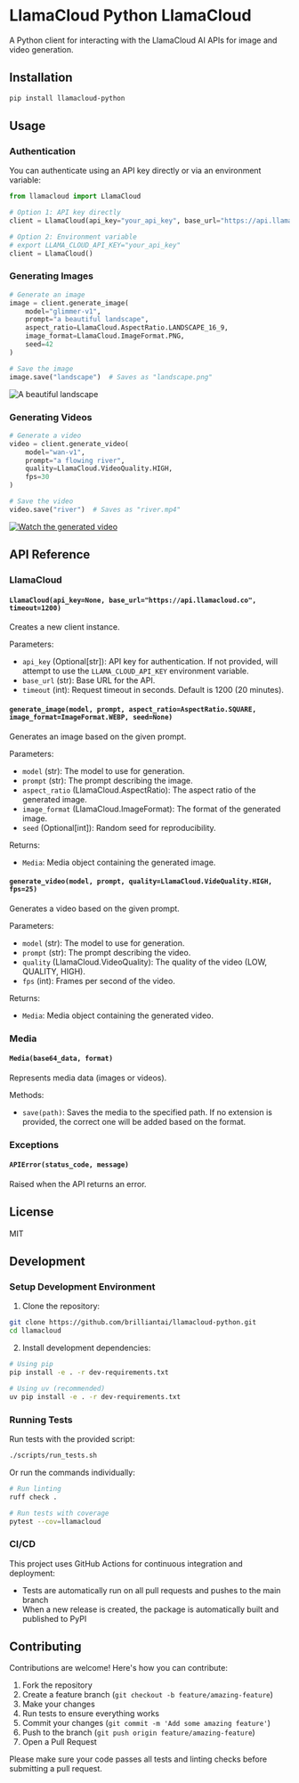 # LlamaCloud Python LlamaCloud

A Python client for interacting with the LlamaCloud AI APIs for image and video generation.

## Installation

```bash
pip install llamacloud-python
```

## Usage

### Authentication

You can authenticate using an API key directly or via an environment variable:

```python
from llamacloud import LlamaCloud

# Option 1: API key directly
client = LlamaCloud(api_key="your_api_key", base_url="https://api.llamacloud.co")

# Option 2: Environment variable
# export LLAMA_CLOUD_API_KEY="your_api_key"
client = LlamaCloud()
```

### Generating Images

```python
# Generate an image
image = client.generate_image(
    model="glimmer-v1",
    prompt="a beautiful landscape",
    aspect_ratio=LlamaCloud.AspectRatio.LANDSCAPE_16_9,
    image_format=LlamaCloud.ImageFormat.PNG,
    seed=42
)

# Save the image
image.save("landscape")  # Saves as "landscape.png"
```

![A beautiful landscape](assets/landscape.png)
### Generating Videos

```python
# Generate a video
video = client.generate_video(
    model="wan-v1",
    prompt="a flowing river",
    quality=LlamaCloud.VideoQuality.HIGH,
    fps=30
)

# Save the video
video.save("river")  # Saves as "river.mp4"
```

[![Watch the generated video](assets/landscape.png)](assets/river.mp4)
## API Reference

### LlamaCloud

#### `LlamaCloud(api_key=None, base_url="https://api.llamacloud.co", timeout=1200)`

Creates a new client instance.

Parameters:
- `api_key` (Optional[str]): API key for authentication. If not provided, will attempt to use the `LLAMA_CLOUD_API_KEY` environment variable.
- `base_url` (str): Base URL for the API.
- `timeout` (int): Request timeout in seconds. Default is 1200 (20 minutes).

#### `generate_image(model, prompt, aspect_ratio=AspectRatio.SQUARE, image_format=ImageFormat.WEBP, seed=None)`

Generates an image based on the given prompt.

Parameters:
- `model` (str): The model to use for generation.
- `prompt` (str): The prompt describing the image.
- `aspect_ratio` (LlamaCloud.AspectRatio): The aspect ratio of the generated image.
- `image_format` (LlamaCloud.ImageFormat): The format of the generated image.
- `seed` (Optional[int]): Random seed for reproducibility.

Returns:
- `Media`: Media object containing the generated image.

#### `generate_video(model, prompt, quality=LlamaCloud.VideQuality.HIGH, fps=25)`

Generates a video based on the given prompt.

Parameters:
- `model` (str): The model to use for generation.
- `prompt` (str): The prompt describing the video.
- `quality` (LlamaCloud.VideoQuality): The quality of the video (LOW, QUALITY, HIGH).
- `fps` (int): Frames per second of the video.

Returns:
- `Media`: Media object containing the generated video.

### Media

#### `Media(base64_data, format)`

Represents media data (images or videos).

Methods:
- `save(path)`: Saves the media to the specified path. If no extension is provided, the correct one will be added based on the format.

### Exceptions

#### `APIError(status_code, message)`

Raised when the API returns an error.

## License

MIT

## Development

### Setup Development Environment

1. Clone the repository:
```bash
git clone https://github.com/brilliantai/llamacloud-python.git
cd llamacloud
```

2. Install development dependencies:
```bash
# Using pip
pip install -e . -r dev-requirements.txt

# Using uv (recommended)
uv pip install -e . -r dev-requirements.txt
```

### Running Tests

Run tests with the provided script:
```bash
./scripts/run_tests.sh
```

Or run the commands individually:
```bash
# Run linting
ruff check .

# Run tests with coverage
pytest --cov=llamacloud
```

### CI/CD

This project uses GitHub Actions for continuous integration and deployment:

- Tests are automatically run on all pull requests and pushes to the main branch
- When a new release is created, the package is automatically built and published to PyPI

## Contributing

Contributions are welcome! Here's how you can contribute:

1. Fork the repository
2. Create a feature branch (`git checkout -b feature/amazing-feature`)
3. Make your changes
4. Run tests to ensure everything works
5. Commit your changes (`git commit -m 'Add some amazing feature'`)
6. Push to the branch (`git push origin feature/amazing-feature`)
7. Open a Pull Request

Please make sure your code passes all tests and linting checks before submitting a pull request.
